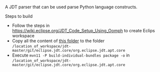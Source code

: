 A JDT parser that can be used parse Python language constructs. 

Steps to build
* Follow the steps in https://wiki.eclipse.org/JDT_Code_Setup_Using_Oomph to create Eclips workspace
* Copy all the content of [this folder](https://github.com/maldil/PyEclipsJDTParser/tree/master/jdt-master/git/eclipse.jdt.core/org.eclipse.jdt.apt.core) to the folder `/location_of_workspace/jdt-master/git/eclipse.jdt.core/org.eclipse.jdt.apt.core`
* Execute `mvn11 -P build-individual-bundles package -o` in `/location_of_workspace/jdt-master/git/eclipse.jdt.core/org.eclipse.jdt.apt.core`
